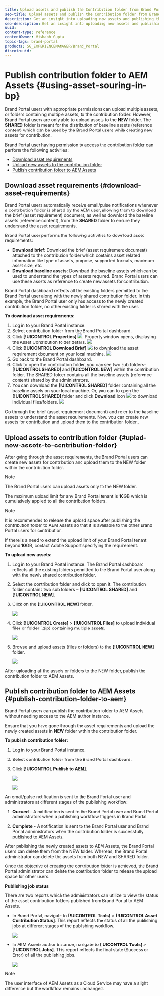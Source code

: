 ```yaml
---
title: Upload assets and publish the Contribution folder from Brand Portal to AEM Assets
seo-title: Upload assets and publish the Contribution folder from Brand Portal to AEM Assets
description: Get an insight into uploading new assets and publishing the contribution folder from Brand Portal to AEM Assets.
seo-description: Get an insight into uploading new assets and publishing the contribution folder from Brand Portal to AEM Assets.
uuid: 
content-type: reference
contentOwner: Vishabh Gupta
topic-tags: brand-portal
products: SG_EXPERIENCEMANAGER/Brand_Portal
discoiquuid: 
---
```


# Publish contribution folder to AEM Assets {#using-asset-souring-in-bp}

Brand Portal users with appropriate permissions can upload multiple assets, or folders containing multiple assets, to the contribution folder. However, Brand Portal users are only able to upload assets to the **NEW** folder. The **SHARED** folder is meant for the distribution of baseline assets (reference content) which can be used by the Brand Portal users while creating new assets for contribution.

Brand Portal user having permission to access the contribution folder can perform the following activities:

* [Download asset requirements](#download-asset-requirements)
* [Upload new assets to the contribution folder](#uplad-new-assets-to-contribution-folder)
* [Publish contribution folder to AEM Assets](#publish-contribution-folder-to-aem)

## Download asset requirements {#download-asset-requirements}

Brand Portal users automatically receive email/pulse notifications whenever a contribution folder is shared by the AEM user, allowing them to download the brief (asset requirement) document, as well as download the baseline assets (reference content), from the **SHARED** folder to ensure they understand the asset requirements.

Brand Portal user performs the following activities to download asset requirements:

* **Download brief**: Download the brief (asset requirement document) attached to the contribution folder which contains asset related information like type of assets, purpose, supported formats, maximum asset size, etc.
* **Download baseline assets**: Download the baseline assets which can be used to understand the types of assets required. Brand Portal users can use these assets as reference to create new assets for contribution.

Brand Portal dashboard reflects all the existing folders permitted to the Brand Portal user along with the newly shared contribution folder. In this example, the Brand Portal user only has access to the newly created contribution folder, no other existing folder is shared with the user.

**To download asset requirements:**

1. Log in to your Brand Portal instance.
1. Select contribution folder from the Brand Portal dashboard.
1. Click **[!UICONTROL Properties]** ![](assets/properties.png). Property window opens, displaying the Asset Contribution folder details.
![](assets/download-asset-requirement1.png)
1. Click **[!UICONTROL Download Brief]** ![](assets/download.png) to download the asset requirement document on your local machine.
![](assets/download-asset-requirement2.png)
1. Go back to the Brand Portal dashboard.
1. Click to open the contribution folder, you can see two sub folders–**[!UICONTROL SHARED]** and **[!UICONTROL NEW]** within the contribution folder. The SHARED folder contains all the baseline assets (reference content) shared by the administrators. 
1. You can download the **[!UICONTROL SHARED]** folder containing all the baseline assets on your local machine. 
Or, you can to open the **[!UICONTROL SHARED]** folder and click **Download** icon ![](assets/download.png) to download individual files/folders.
![](assets/download-asset-requirement3.png)

Go through the brief (asset requirement document) and refer to the baseline assets to understand the asset requirements. Now, you can create new assets for contribution and upload them to the contribution folder..


## Upload assets to contribution folder {#uplad-new-assets-to-contribution-folder}

After going through the asset requirements, the Brand Portal users can create new assets for contribution and upload them to the NEW folder within the contribution folder.

>[!NOTE]
>
>The Brand Portal users can upload assets only to the NEW folder.
>
>The maximum upload limit for any Brand Portal tenant is **10**GB which is cumulatively applied to all the contribution folders. 

>[!NOTE]
>
>It is recommended to release the upload space after publishing the contribution folder to AEM Assets so that it is available to the other Brand Portal users for contribution. 
>
>If there is a need to extend the upload limit of your Brand Portal tenant beyond **10**GB, contact Adobe Support specifying the requirement.


**To upload new assets:**

1. Log in to your Brand Portal instance.
The Brand Portal dashboard reflects all the existing folders permitted to the Brand Portal user along with the newly shared contribution folder.

1. Select the contribution folder and click to open it. The contribution folder contains two sub folders – **[!UICONTROL SHARED]** and **[!UICONTROL NEW]**.

1. Click on the **[!UICONTROL NEW]** folder.

   ![](assets/upload-new-assets1.png)

1. Click **[!UICONTROL Create]** > **[!UICONTROL Files]** to upload individual files or folder (.zip) containing multiple assets.

   ![](assets/upload-new-assets2.png)

1. Browse and upload assets (files or folders) to the **[!UICONTROL NEW]** folder.

   ![](assets/upload-new-assets3.png)

After uploading all the assets or folders to the NEW folder, publish the contribution folder to AEM Assets. 


## Publish contribution folder to AEM Assets {#publish-contribution-folder-to-aem}

Brand Portal users can publish the contribution folder to AEM Assets without needing access to the AEM author instance.

Ensure that you have gone through the asset requirements and upload the newly created assets in **NEW** folder within the contribution folder. 

**To publish contribution folder:**

1. Log in to your Brand Portal instance.

1. Select contribution folder from the Brand Portal dashboard.
1. Click **[!UICONTROL Publish to AEM]**. 

   ![](assets/export.png)
   
   ![](assets/publish-contribution-folder-to-aem.png)

An email/pulse notification is sent to the Brand Portal user and administrators at different stages of the publishing workflow:
1. **Queued** - A notification is sent to the Brand Portal user and Brand Portal administrators when a publishing workflow triggers in Brand Portal.

1. **Complete** - A notification is sent to the Brand Portal user and Brand Portal administrators when the contribution folder is successfully published to AEM Assets.

After publishing the newly created assets to AEM Assets, the Brand Portal users can delete them from the NEW folder. Whereas, the Brand Portal administrator can delete the assets from both NEW and SHARED folder. 

Once the objective of creating the contribution folder is achieved, the Brand Portal administrator can delete the contribution folder to release the upload space for other users. 

**Publishing job status**

There are two reports which the administrators can utilize to view the status of the asset contribution folders published from Brand Portal to AEM Assets. 

* In Brand Portal, navigate to **[!UICONTROL Tools]** > **[!UICONTROL Asset Contribution Status]**. This report reflects the status of all the publishing jobs at different stages of the publishing workflow.  

  ![](assets/contribution-folder-status.png)

* In AEM Assets author instance, navigate to **[!UICONTROL Tools]** > **[!UICONTROL Jobs]**. This report reflects the final state (Success or Error) of all the publishing jobs. 

  ![](assets/publishing-status.png)

>[!NOTE]
>
>The user interface of AEM Assets as a Cloud Service may have a slight difference but the worlkflow remains unchanged. 






